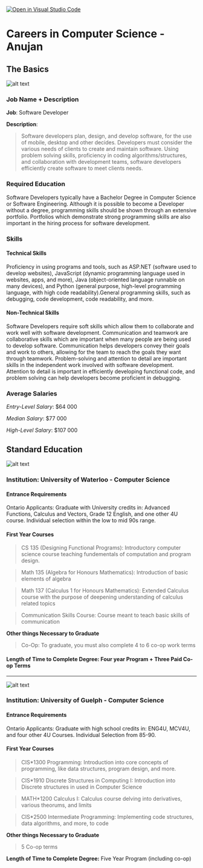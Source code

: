 [![Open in Visual Studio Code](https://classroom.github.com/assets/open-in-vscode-c66648af7eb3fe8bc4f294546bfd86ef473780cde1dea487d3c4ff354943c9ae.svg)](https://classroom.github.com/online_ide?assignment_repo_id=8706229&assignment_repo_type=AssignmentRepo)

# Careers in Computer Science - Anujan

## The Basics

![alt text](https://img.freepik.com/premium-photo/developing-programmer-development-website-design-coding-technologies-working-software-company-office_18497-1234.jpg?w=2000 "Stock Image")

### Job Name + Description 

**Job**: Software Developer

**Description**: 

> Software developers plan, design, and develop software, for the use of mobile, desktop and other decides. Developers must consider the various needs of clients to create and maintain software. Using problem solving skills, proficiency in coding algorithms/structures, and collaboration with development teams, software developers efficiently create software to meet clients needs.

### Required Education

Software Developers typically have a Bachelor Degree in Computer Science or Software Engineering. Although it is possible to become a Developer without a degree, programming skills should be shown through an extensive portfolio. Portfolios which demonstrate strong programming skills are also important in the hiring process for software development. 


### Skills

#### **Technical Skills**
Proficiency in using programs and tools, such as ASP.NET (software used to develop websites), JavaScript (dynamic programming language used in websites, apps, and more), Java (object-oriented language runnable on many devices), and Python (general purpose, high-level programming language, with high code readability).General programming skills, such as debugging, code development, code readability, and more. 

#### **Non-Technical Skills**
Software Developers require soft skills which allow them to collaborate and work well with software development. Communication and teamwork are collaborative skills which are important when many people are being used to develop software. Communication helps developers convey their goals and work to others, allowing for the team to reach the goals they want through teamwork. Problem-solving and attention to detail are important skills in the independent work involved with software development. Attention to detail is important in efficiently developing functional code, and problem solving can help developers become proficient in debugging.


### Average Salaries

*Entry-Level Salary*: $64 000

*Median Salary*: $77 000

*High-Level Salary*: $107 000

## Standard Education

![alt text](https://media-exp1.licdn.com/dms/image/D563DAQGXnBeTbnTgmA/image-scale_191_1128/0/1664807082966?e=1665853200&v=beta&t=Uyyade5d5sw4wlflA29bICFfCIM5h-L_FRpfRDn3piU "Waterloo")

### Institution: University of Waterloo - Computer Science



#### Entrance Requirements 

Ontario Applicants: Graduate with University credits in: Advanced Functions, Calculus and Vectors, Grade 12 English, and one other 4U course. Individual selection within the low to mid 90s range.

#### First Year Courses

> CS 135 (Designing Functional Programs):
> Introductory computer science course teaching fundementals of computation and program design. 

> Math 135 (Algebra for Honours Mathematics):
> Introduction of basic elements of algebra

> Math 137 (Calculus 1 for Honours Mathematics):
> Extended Calculus course with the purpose of deepening understanding of calculus related topics

> Communication Skills Course:
> Course meant to teach basic skills of communication

**Other things Necessary to Graduate**
> Co-Op: To graduate, you must also complete 4 to 6 co-op work terms 

#### **Length of Time to Complete Degree:** Four year Program + Three Paid Co-op Terms
---

![alt text](https://marvel-b1-cdn.bc0a.com/f00000000209359/www.uoguelph.ca/cip/sites/default/files/Copy%20of%20One%20Word%20Banner-2.png "Guelph")

### Institution: University of Guelph - Computer Science



#### Entrance Requirements

Ontario Applicants: Graduate with high school credits in: ENG4U, MCV4U, and four other 4U Courses. Individual Selection from 85-90.

#### First Year Courses

> CIS*1300 Programming:
> Introduction into core concepts of programming, like data structures, program design, and more. 

> CIS*1910 Discrete Structures in Computing I:
> Introduction into Discrete structures in used in Computer Science

> MATH*1200 Calculus I:
> Calculus course delving into derivatives, various theorums, and limits

> CIS*2500 Intermediate Programming:
> Implementing code structures, data algorithms, and more, to code



**Other things Necessary to Graduate**
> 5 Co-op terms

**Length of Time to Complete Degree:** Five Year Program (including co-op)







